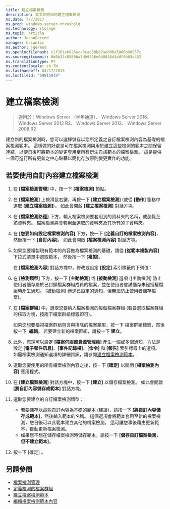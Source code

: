 ```yaml
---
title: 建立檔案檢測
description: 本文說明如何建立檔案檢測
ms.date: 7/7/2017
ms.prod: windows-server-threshold
ms.technology: storage
ms.topic: article
author: JasonGerend
manager: brianlic
ms.author: jgerend
ms.openlocfilehash: c1f261eb926eca3ead58b87aeb00a5060b9d957c
ms.sourcegitcommit: 0d0b32c8986ba7db9536e0b8648d4ddf9b03e452
ms.translationtype: MT
ms.contentlocale: zh-TW
ms.lasthandoff: 04/17/2019
ms.locfileid: "59815919"
---
```

# <a name="create-a-file-screen"></a>建立檔案檢測

> 適用於：Windows Server （半年通道）、 Windows Server 2016、 Windows Server 2012 R2、 Windows Server 2012、 Windows Server 2008 R2

建立新的檔案檢測時，您可以選擇儲存以您所定義之自訂檔案檢測內容為基礎的檔案檢測範本。 這樣做的好處是可在檔案檢測與用於建立這些檢測的範本之間保留連結，以便日後可將範本的變更套用至所有衍生自該範本的檔案檢測。 這是提供一個可進行所有更新之中心點藉以簡化存放原則變更實作的功能。

## <a name="to-create-a-file-screen-with-custom-properties"></a>若要使用自訂內容建立檔案檢測

1.  在 **\[檔案檢測管理\]** 中，按一下 **\[檔案檢測\]** 節點。

2.  在 **\[檔案檢測\]** 上按滑鼠右鍵，再按一下 **\[建立檔案檢測\]** (或從 **\[動作\]** 窗格中選取 **\[建立檔案檢測\]**)。 如此會開啟 **\[建立檔案檢測\]** 對話方塊。

3.  在 **\[檔案檢測路徑\]** 下方，輸入檔案檢測要套用到的資料夾的名稱，或瀏覽至該資料夾。 檔案檢測將會套用至選取的資料夾及其所有的子資料夾。

4.  在 **\[您要如何設定檔案檢測內容\]** 下方，按一下 **\[定義自訂的檔案檢測內容\]**，然後按一下 **\[自訂內容\]**。 如此會開啟 **\[檔案檢測內容\]** 對話方塊。

5.  如果您要複製現有範本的內容做為檔案檢測的基礎，請從 **\[從範本複製內容\]** 下拉式清單中選取範本， 然後按一下 **\[複製\]**。

    在 **\[檔案檢測內容\]** 對話方塊中，修改或設定 **\[設定\]** 索引標籤的下列值：

6.  在 **\[檢測類型\]** 下方，按一下 **\[主動檢測\]** 或 **\[被動檢測\]** 選項 (\[主動檢測\] 防止使用者儲存屬於已封鎖檔案群組成員的檔案，並在使用者嘗試儲存未經授權檔案時產生通知。 \[被動檢測\] 傳送已設定的通知，但無法防止使用者儲存檔案)。

7.  在 **\[檔案群組\]** 中，選取您要納入檔案檢測的每個檔案群組 (若要選取檔案群組的核取方塊，按兩下檔案群組標籤即可)。

    如果您想要檢視檔案群組包含與排除的檔案類型，按一下 檔案群組標籤，然後按一下  **編輯**。 若要建立新的檔案群組，請按一下 **建立**。

8.  此外，您還可以設定 **\[檔案伺服器資源管理員\]** 產生一個或多個通知，方法是設定 **\[電子郵件訊息\]**、**\[事件記錄檔\]**、**\[命令\]** 和 **\[報告\]** 索引標籤上的選項。 如需檔案檢測通知選項的詳細資訊，請參閱[建立檔案檢測範本](create-file-screen-template.md)。

9.  選取您要使用的所有檔案檢測內容之後，按一下 **\[確定\]** 以關閉 **\[檔案檢測內容\]** 應用程式。

10. 在 **\[建立檔案檢測\]** 對話方塊中，按一下 **\[建立\]** 以儲存檔案檢測。 如此會開啟 **\[將自訂內容儲存成範本\]** 對話方塊。

11. 選取您要建立的自訂檔案檢測類型：

    -   若要儲存以這些自訂內容為基礎的範本 (建議)，請按一下 **\[將自訂內容儲存成範本\]**，然後輸入範本的名稱。 這個選項會將範本套用至新的檔案檢測，您日後可以此範本建立其他的檔案檢測。 這可讓您事後藉由更新範本，自動更新檔案檢測。
    -   如果您不想在儲存檔案檢測時儲存範本，請按一下 **\[儲存自訂檔案檢測，但不建立範本\]**。

12. 按一下 [確定] 。

## <a name="see-also"></a>另請參閱

-   [檔案檢測管理](file-screening-management.md)
-   [定義檢測的檔案群組](define-file-groups-for-screening.md)
-   [建立檔案檢測範本](create-file-screen-template.md)
-   [編輯檔案檢測範本內容](edit-file-screen-template-properties.md)



